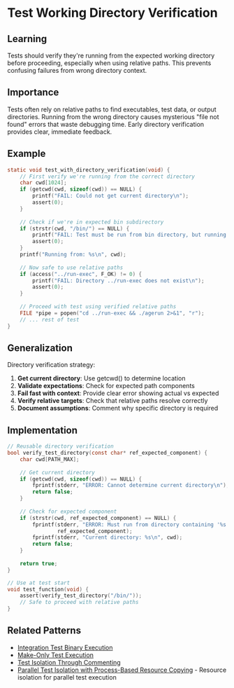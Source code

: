# Test Working Directory Verification

## Learning
Tests should verify they're running from the expected working directory before proceeding, especially when using relative paths. This prevents confusing failures from wrong directory context.

## Importance
Tests often rely on relative paths to find executables, test data, or output directories. Running from the wrong directory causes mysterious "file not found" errors that waste debugging time. Early directory verification provides clear, immediate feedback.

## Example
```c
static void test_with_directory_verification(void) {
    // First verify we're running from the correct directory
    char cwd[1024];
    if (getcwd(cwd, sizeof(cwd)) == NULL) {
        printf("FAIL: Could not get current directory\n");
        assert(0);
    }
    
    // Check if we're in expected bin subdirectory
    if (strstr(cwd, "/bin/") == NULL) {
        printf("FAIL: Test must be run from bin directory, but running from: %s\n", cwd);
        assert(0);
    }
    printf("Running from: %s\n", cwd);
    
    // Now safe to use relative paths
    if (access("../run-exec", F_OK) != 0) {
        printf("FAIL: Directory ../run-exec does not exist\n");
        assert(0);
    }
    
    // Proceed with test using verified relative paths
    FILE *pipe = popen("cd ../run-exec && ./agerun 2>&1", "r");
    // ... rest of test
}
```

## Generalization
Directory verification strategy:
1. **Get current directory**: Use getcwd() to determine location
2. **Validate expectations**: Check for expected path components
3. **Fail fast with context**: Provide clear error showing actual vs expected
4. **Verify relative targets**: Check that relative paths resolve correctly
5. **Document assumptions**: Comment why specific directory is required

## Implementation
```c
// Reusable directory verification
bool verify_test_directory(const char* ref_expected_component) {
    char cwd[PATH_MAX];
    
    // Get current directory
    if (getcwd(cwd, sizeof(cwd)) == NULL) {
        fprintf(stderr, "ERROR: Cannot determine current directory\n");
        return false;
    }
    
    // Check for expected component
    if (strstr(cwd, ref_expected_component) == NULL) {
        fprintf(stderr, "ERROR: Must run from directory containing '%s'\n", 
                ref_expected_component);
        fprintf(stderr, "Current directory: %s\n", cwd);
        return false;
    }
    
    return true;
}

// Use at test start
void test_function(void) {
    assert(verify_test_directory("/bin/"));
    // Safe to proceed with relative paths
}
```

## Related Patterns
- [Integration Test Binary Execution](integration-test-binary-execution.md)
- [Make-Only Test Execution](make-only-test-execution.md)
- [Test Isolation Through Commenting](test-isolation-through-commenting.md)
- [Parallel Test Isolation with Process-Based Resource Copying](parallel-test-isolation-process-resources.md) - Resource isolation for parallel test execution